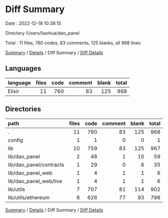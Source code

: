 # Diff Summary

Date : 2022-12-18 10:38:15

Directory /Users/liaohua/dao_panel

Total : 11 files,  760 codes, 83 comments, 125 blanks, all 968 lines

[Summary](results.md) / [Details](details.md) / Diff Summary / [Diff Details](diff-details.md)

## Languages
| language | files | code | comment | blank | total |
| :--- | ---: | ---: | ---: | ---: | ---: |
| Elixir | 11 | 760 | 83 | 125 | 968 |

## Directories
| path | files | code | comment | blank | total |
| :--- | ---: | ---: | ---: | ---: | ---: |
| . | 11 | 760 | 83 | 125 | 968 |
| config | 1 | 1 | 0 | 0 | 1 |
| lib | 10 | 759 | 83 | 125 | 967 |
| lib/dao_panel | 2 | 48 | 1 | 10 | 59 |
| lib/dao_panel/contracts | 1 | 29 | 0 | 6 | 35 |
| lib/dao_panel_web | 1 | 4 | 1 | 1 | 6 |
| lib/dao_panel_web/live | 1 | 4 | 1 | 1 | 6 |
| lib/utils | 7 | 707 | 81 | 114 | 902 |
| lib/utils/ethereum | 6 | 626 | 77 | 93 | 796 |

[Summary](results.md) / [Details](details.md) / Diff Summary / [Diff Details](diff-details.md)